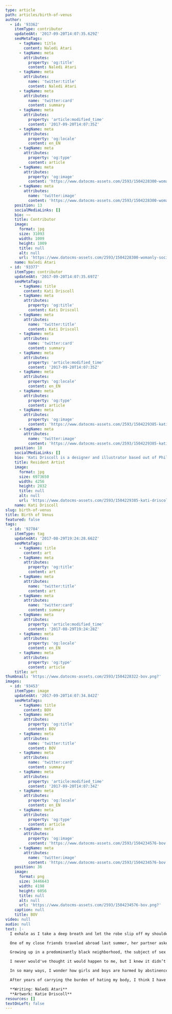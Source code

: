 ```yaml
---
type: article
path: articles/birth-of-venus
author:
  - id: '93362'
    itemType: contributor
    updatedAt: '2017-09-20T14:07:35.629Z'
    seoMetaTags:
      - tagName: title
        content: Naledi Atari
      - tagName: meta
        attributes:
          property: 'og:title'
          content: Naledi Atari
      - tagName: meta
        attributes:
          name: 'twitter:title'
          content: Naledi Atari
      - tagName: meta
        attributes:
          name: 'twitter:card'
          content: summary
      - tagName: meta
        attributes:
          property: 'article:modified_time'
          content: '2017-09-20T14:07:35Z'
      - tagName: meta
        attributes:
          property: 'og:locale'
          content: en_EN
      - tagName: meta
        attributes:
          property: 'og:type'
          content: article
      - tagName: meta
        attributes:
          property: 'og:image'
          content: 'https://www.datocms-assets.com/2593/1504228300-womanly-social-assets_circle_blk_crop2.jpg?'
      - tagName: meta
        attributes:
          name: 'twitter:image'
          content: 'https://www.datocms-assets.com/2593/1504228300-womanly-social-assets_circle_blk_crop2.jpg?'
    position: 13
    socialMediaLinks: []
    bio: ~~
    title: Contributor
    image:
      format: jpg
      size: 31093
      width: 1009
      height: 1009
      title: null
      alt: null
      url: 'https://www.datocms-assets.com/2593/1504228300-womanly-social-assets_circle_blk_crop2.jpg?'
    name: Naledi Atari
  - id: '93377'
    itemType: contributor
    updatedAt: '2017-09-20T14:07:35.697Z'
    seoMetaTags:
      - tagName: title
        content: Kati Driscoll
      - tagName: meta
        attributes:
          property: 'og:title'
          content: Kati Driscoll
      - tagName: meta
        attributes:
          name: 'twitter:title'
          content: Kati Driscoll
      - tagName: meta
        attributes:
          name: 'twitter:card'
          content: summary
      - tagName: meta
        attributes:
          property: 'article:modified_time'
          content: '2017-09-20T14:07:35Z'
      - tagName: meta
        attributes:
          property: 'og:locale'
          content: en_EN
      - tagName: meta
        attributes:
          property: 'og:type'
          content: article
      - tagName: meta
        attributes:
          property: 'og:image'
          content: 'https://www.datocms-assets.com/2593/1504229385-kati-driscoll.jpg?'
      - tagName: meta
        attributes:
          name: 'twitter:image'
          content: 'https://www.datocms-assets.com/2593/1504229385-kati-driscoll.jpg?'
    position: 18
    socialMediaLinks: []
    bio: 'Kati Driscoll is a designer and illustrator based out of Philadelphia, PA. Her designs have appeared on sites such as New York Magazine''s - The Cut, PAPER Mag, Lucky Magazine and Redbook. Her work is carried by select retailers.'
    title: Resident Artist
    image:
      format: jpg
      size: 6973650
      width: 4256
      height: 2832
      title: null
      alt: null
      url: 'https://www.datocms-assets.com/2593/1504229385-kati-driscoll.jpg?'
    name: Kati Driscoll
slug: birth-of-venus
title: Birth of Venus
featured: false
tags:
  - id: '92784'
    itemType: tag
    updatedAt: '2017-08-29T19:24:28.662Z'
    seoMetaTags:
      - tagName: title
        content: art
      - tagName: meta
        attributes:
          property: 'og:title'
          content: art
      - tagName: meta
        attributes:
          name: 'twitter:title'
          content: art
      - tagName: meta
        attributes:
          name: 'twitter:card'
          content: summary
      - tagName: meta
        attributes:
          property: 'article:modified_time'
          content: '2017-08-29T19:24:28Z'
      - tagName: meta
        attributes:
          property: 'og:locale'
          content: en_EN
      - tagName: meta
        attributes:
          property: 'og:type'
          content: article
    title: art
thumbnail: 'https://www.datocms-assets.com/2593/1504228322-bov.png?'
images:
  - id: '93453'
    itemType: image
    updatedAt: '2017-09-20T14:07:34.842Z'
    seoMetaTags:
      - tagName: title
        content: BOV
      - tagName: meta
        attributes:
          property: 'og:title'
          content: BOV
      - tagName: meta
        attributes:
          name: 'twitter:title'
          content: BOV
      - tagName: meta
        attributes:
          name: 'twitter:card'
          content: summary
      - tagName: meta
        attributes:
          property: 'article:modified_time'
          content: '2017-09-20T14:07:34Z'
      - tagName: meta
        attributes:
          property: 'og:locale'
          content: en_EN
      - tagName: meta
        attributes:
          property: 'og:type'
          content: article
      - tagName: meta
        attributes:
          property: 'og:image'
          content: 'https://www.datocms-assets.com/2593/1504234576-bov.png?'
      - tagName: meta
        attributes:
          name: 'twitter:image'
          content: 'https://www.datocms-assets.com/2593/1504234576-bov.png?'
    position: 36
    image:
      format: png
      size: 3446643
      width: 4198
      height: 6056
      title: null
      alt: null
      url: 'https://www.datocms-assets.com/2593/1504234576-bov.png?'
    caption: null
    title: BOV
video: null
audio: null
text: |-
  I exhale as I take a deep breath and let the robe slip off my shoulder. This feels unsettlingly familiar. I let the robe fall to my ankles. I crawl onto the platform and try not to look anyone in the eyes. I slip up and look an elderly woman in the eyes as she is adjusting her easel. This is my sixth month figure modeling. While there are a few familiar faces in the crowd, it’s hard to get my my stomach to settle down. When you are in a position like this, you are forced to trust the onlookers, or in this case, the artist. After the session, I applaud myself for being so vulnerable. As a survivor of sexual assault, I have been led to believe that I failed myself. I’ve trusted people with my body who have caused it harm. My hands and mouth have failed me, leaving me defenseless. There have been moments where I’ve wanted to wipe every inch of my body away, until I became as transparent as a ghost. Trusting myself with strangers at my most vulnerable is never easy. It’s a strange thing, shame. How it permeates spaces and like a shadow, it follows you. With shame in my every step, I had a lot of hesitancy about figure modeling, where every part of me is literally and figuratively exposed. What drove me to do it was helping a friend. 

  One of my close friends traveled abroad last summer, her partner asked me if I could stand in for her during her departure. I am unsure what compelled me to model in her absence, but I am thankful I did. While I had a lot of anxieties at first, I trusted my friend, who led me through the whole process. She showed me versions of herself crafted by the local artist and seemed like a goddess in those incarnations. I envisioned myself as a fat, black Venus emerging from the sea. With that thought, I booked my first gig a few days later. I knew that my relationship with my body wasn’t the best, and I wanted to change that.

  Growing up in a predominantly black neighborhood, the subject of sex was taboo. Talking about sex or anything sexually related was strictly reserved for “grown folks.”  Any interest in sex or sexuality resulted in a hush, or a change of the subject. While we did have sex-ed in school, the only other place sex was talked about was in church. Sex was always something  evil, never in the context of love. There were so many questions that I had about sexuality, but I didn’t want to be shunned. So, when I was sexually assaulted the first time at the age of 19, I became a vessel for my inadequacies. My shame became a silencing mechanism. I carried this pain for many years, because I didn't have the language to articulate it. Sexual  coercion wasn’t talked about in my neighborhood, and it made me speechless.

  I never would've thought it would happen to me, but I knew it didn’t feel right. I didn’t know that other people went through sexual assault. I didn’t know the importance of having a dialogue about it. Years later, I would learn that it wasn’t my fault, was happy to learn that I was not alone, but I still didn't feel okay in my body. One thing that hurts sexual assault survivors is not knowing who is on their side, and who is not - not having an understanding community to support them. 

  In so many ways, I wonder how girls and boys are harmed by abstinence-only teaching, and the notion of shame. I wonder if shame is something our mothers taught us to protect us. Sex was never talked about in a healthy way, so it was a damned if you do or damned if you don’t type of deal. I didn’t understand the fixation on purity, and was thankful my mom didn’t make me go to the purity ball with purity rings. In many ways because of this thought, I felt like I was damaged. I felt like I was broken because I had been sexually assaulted.

  After years of carrying the burden of hating my body, I think I have overcome it. Sexual assault makes you feel like being ransacked from your home. I am gaining confidence in my body again. Learning to love yourself is like learning to trust yourself after self-loathing. Owning it and making sure that you forgive yourself for the blame, and that your shame is not yours to carry. Some people choose to heal one way. I choose to heal by figure modeling. Figure modeling forces me to be there, completely. I can't hide parts of me that have been abused. When I get on my platform, I feel powerful. I feel vulnerable. I am in the company of people who care about me. I can envision myself as a goddess being admired, I give myself permission to be visible. After each session, I am reimagined by the vision of several artists. I’ve been depicted in oil paints, pastels, and even charcoal. All the parts of me I taught myself to hate become visible  again, beautiful again. If there’s one thing I want to tell survivors, it is that they can learn to love themselves at their own pace.

  **Writing: Naledi Atari**
  **Artwork: Katie Driscoll**
resources: []
textOnLeft: false
---
```


